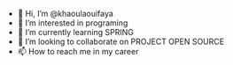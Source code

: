 - 👋 Hi, I’m @khaoulaouifaya
- 👀 I’m interested in programing
- 🌱 I’m currently learning SPRING
- 💞️ I’m looking to collaborate on PROJECT OPEN SOURCE
- 📫 How to reach me in my career

<!---
khaoulaouifaya/khaoulaouifaya is a ✨ special ✨ repository because its `README.md` (this file) appears on your GitHub profile.
You can click the Preview link to take a look at your changes.
--->
